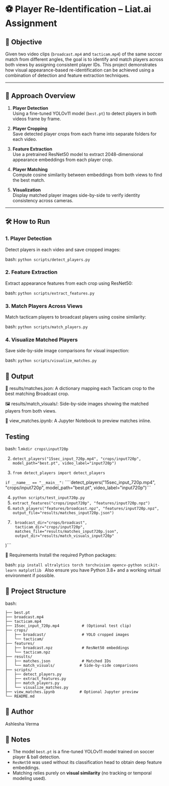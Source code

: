 # ⚽ Player Re-Identification – Liat.ai Assignment

## 🎯 Objective
Given two video clips (`broadcast.mp4` and `tacticam.mp4`) of the same soccer match from different angles, the goal is to identify and match players across both views by assigning consistent player IDs. This project demonstrates how visual appearance-based re-identification can be achieved using a combination of detection and feature extraction techniques.

---

## 🧠 Approach Overview

1. **Player Detection**  
   Using a fine-tuned YOLOv11 model (`best.pt`) to detect players in both videos frame by frame.

2. **Player Cropping**  
   Save detected player crops from each frame into separate folders for each video.

3. **Feature Extraction**  
   Use a pretrained ResNet50 model to extract 2048-dimensional appearance embeddings from each player crop.

4. **Player Matching**  
   Compute cosine similarity between embeddings from both views to find the best match.

5. **Visualization**  
   Display matched player images side-by-side to verify identity consistency across cameras.

---

## 🛠️ How to Run

### 1. Player Detection
Detect players in each video and save cropped images:

 bash:
```python scripts/detect_players.py```

### 2. Feature Extraction
Extract appearance features from each crop using ResNet50:

 bash:
```python scripts/extract_features.py```

### 3. Match Players Across Views
Match tacticam players to broadcast players using cosine similarity:

 bash:
```python scripts/match_players.py```

### 4. Visualize Matched Players
Save side-by-side image comparisons for visual inspection:

 bash:
```python scripts/visualize_matches.py```


## 🧪 Output
📄 results/matches.json:
A dictionary mapping each Tacticam crop to the best matching Broadcast crop.

🖼️ results/match_visuals/:
Side-by-side images showing the matched players from both views.

📓 view_matches.ipynb:
A Jupyter Notebook to preview matches inline.

## Testing 
 bash:
1.```mkdir crops\input720p```

2. ```detect_players("15sec_input_720p.mp4", "crops/input720p", model_path="best.pt", video_label="input720p")```

3. ```from detect_players import detect_players```

```if __name__ == "__main__":```
    ````detect_players("15sec_input_720p.mp4", "crops/input720p", model_path="best.pt", video_label="input720p")```

4. ```python scripts/test_input720p.py```
5. ```extract_features("crops/input720p", "features/input720p.npz")```
6. ```match_players("features/broadcast.npz", "features/input720p.npz", output_file="results/matches_input720p.json")```
7. ```visualize_matches(
    broadcast_dir="crops/broadcast",
    tacticam_dir="crops/input720p",
    matches_file="results/matches_input720p.json",
    output_dir="results/match_visuals_input720p"
)```




🧰 Requirements
Install the required Python packages:

bash:
```pip install ultralytics torch torchvision opencv-python scikit-learn matplotlib ```
Also ensure you have Python 3.8+ and a working virtual environment if possible.

## 📁 Project Structure
 bash:
```player-reid/
├── best.pt
├── broadcast.mp4
├── tacticam.mp4
├── 15sec_input_720p.mp4          # (Optional test clip)
├── crops/
│   ├── broadcast/                # YOLO cropped images
│   └── tacticam/
├── features/
│   ├── broadcast.npz             # ResNet50 embeddings
│   └── tacticam.npz
├── results/
│   ├── matches.json              # Matched IDs
│   └── match_visuals/           # Side-by-side comparisons
├── scripts/
│   ├── detect_players.py
│   ├── extract_features.py
│   ├── match_players.py
│   └── visualize_matches.py
├── view_matches.ipynb           # Optional Jupyter preview
└── README.md
```

## 👤 Author  
Ashlesha Verma


## 📌 Notes  
- The model `best.pt` is a fine-tuned YOLOv11 model trained on soccer player & ball detection.  
- `ResNet50` was used without its classification head to obtain deep feature embeddings.  
- Matching relies purely on **visual similarity** (no tracking or temporal modeling used).

